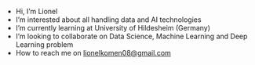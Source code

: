 - Hi, I’m Lionel
- I’m interested about all handling data and AI technologies
- I’m currently learning at University of Hildesheim (Germany)
- I’m looking to collaborate on Data Science, Machine Learning and Deep Learning problem
- How to reach me on lionelkomen08@gmail.com

<!---
Lio-cmr/Lio-cmr is a ✨ special ✨ repository because its `README.md` (this file) appears on your GitHub profile.
You can click the Preview link to take a look at your changes.
--->
